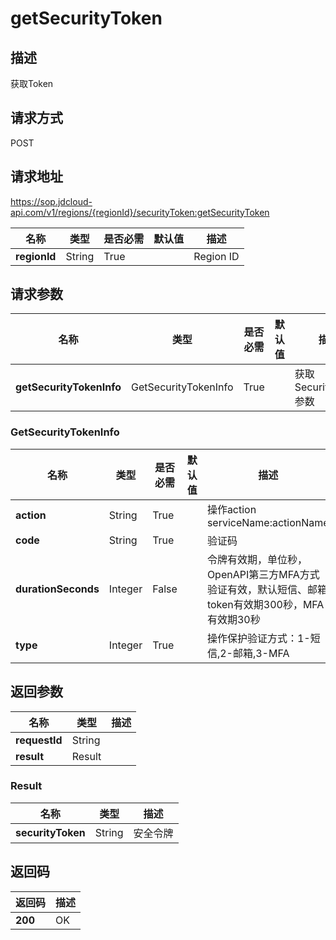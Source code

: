 # getSecurityToken


## 描述
获取Token

## 请求方式
POST

## 请求地址
https://sop.jdcloud-api.com/v1/regions/{regionId}/securityToken:getSecurityToken

|名称|类型|是否必需|默认值|描述|
|---|---|---|---|---|
|**regionId**|String|True||Region ID|

## 请求参数
|名称|类型|是否必需|默认值|描述|
|---|---|---|---|---|
|**getSecurityTokenInfo**|GetSecurityTokenInfo|True||获取SecurityToken参数|

### <a name="GetSecurityTokenInfo">GetSecurityTokenInfo</a>
|名称|类型|是否必需|默认值|描述|
|---|---|---|---|---|
|**action**|String|True||操作action serviceName:actionName|
|**code**|String|True||验证码|
|**durationSeconds**|Integer|False||令牌有效期，单位秒，OpenAPI第三方MFA方式验证有效，默认短信、邮箱token有效期300秒，MFA有效期30秒|
|**type**|Integer|True||操作保护验证方式：1-短信,2-邮箱,3-MFA|

## 返回参数
|名称|类型|描述|
|---|---|---|
|**requestId**|String||
|**result**|Result||


### <a name="Result">Result</a>
|名称|类型|描述|
|---|---|---|
|**securityToken**|String|安全令牌|

## 返回码
|返回码|描述|
|---|---|
|**200**|OK|
